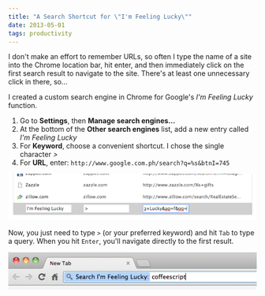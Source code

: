 ```yaml
---
title: "A Search Shortcut for \"I'm Feeling Lucky\""
date: 2013-05-01
tags: productivity
---
```


I don't make an effort to remember URLs, so often I type the name of a site into the Chrome location bar, hit enter, and then immediately click on the first search result to navigate to the site. There's at least one unnecessary click in there, so...

I created a custom search engine in Chrome for Google's _I'm Feeling Lucky_ function.

1. Go to **Settings**, then **Manage search engines...**
2. At the bottom of the **Other search engines** list, add a new entry called _I'm Feeling Lucky_
3. For **Keyword**, choose a convenient shortcut. I chose the single character _>_
4. For **URL**, enter: `http://www.google.com.ph/search?q=%s&btnI=745`

![Manage search engines screenshot](/images/2013-05-01-manage-search-engines.png)

Now, you just need to type `>` (or your preferred keyword) and hit `Tab` to type a query. When you hit `Enter`, you'll navigate directly to the first result.

![Search I'm feeling lucky](/images/2013-05-01-search-im-feeling-lucky.png)

